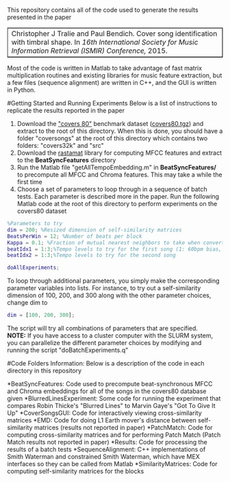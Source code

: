 This repository contains all of the code used to generate the results presented in the paper

<table border = "1"><tr><td>
Christopher J Tralie and Paul Bendich. Cover song identification with timbral shape. In <i>16th International
Society for Music Information Retrieval (ISMIR) Conference,</i> 2015.
</td></tr></table>

Most of the code is written in Matlab to take advantage of fast matrix multiplication routines and existing libraries for music feature extraction, but a few files (sequence alignment) are written in C++, and the GUI is written in Python.

#Getting Started and Running Experiments
Below is a list of instructions to replicate the results reported in the paper


1. Download the <a href = "http://labrosa.ee.columbia.edu/projects/coversongs/covers80/">"covers 80"</a> benchmark dataset (<a href = "http://labrosa.ee.columbia.edu/projects/coversongs/covers80/covers80.tgz">covers80.tgz</a>) and extract to the root of this directory.  When this is done, you should have a folder "coversongs" at the root of this directory which contains two folders: "covers32k" and "src"
2. Download the <a href = "http://labrosa.ee.columbia.edu/matlab/rastamat/">rastamat</a> library for computing MFCC features and extract to the <b>BeatSyncFeatures</b> directory
2. Run the Matlab file "getAllTempoEmbedding.m" in <b>BeatSyncFeatures/</b> to precompute all MFCC and Chroma features.  This may take a while the first time
3. Choose a set of parameters to loop through in a sequence of batch tests.  Each parameter is described more in the paper.  Run the following Matlab code at the root of this directory to perform experiments on the covers80 dataset

~~~~~ matlab
%Parameters to try
dim = 200; %Resized dimension of self-similarity matrices
BeatsPerWin = 12; %Number of beats per block
Kappa = 0.1; %Fraction of mutual nearest neighbors to take when converting a cross-similarity matrix to a binary cross-similarity matrix
beatIdx1 = 1:3;%Tempo levels to try for the first song (1: 60bpm bias, 2: 120bmp bias, 3:180bmp bias)
beatIdx2 = 1:3;%Tempo levels to try for the second song

doAllExperiments;
~~~~~

To loop through additional parameters, you simply make the corresponding parameter variables into lists.  For instance, to try out a self-similarity dimension of 100, 200, and 300 along with the other parameter choices, change dim to
~~~~~ matlab
dim = [100, 200, 300];
~~~~~

The script will try all combinations of parameters that are specified.  
<b>NOTE:</b> If you have access to a cluster computer with the SLURM system, you can parallelize the different parameter choices by modifying and running the script "doBatchExperiments.q"



#Code Folders Information:
Below is a description of the code in each directory in this repository

*BeatSyncFeatures: Code used to precompute beat-synchronous MFCC and Chroma embeddings for all of the songs in the covers80 database given
*BlurredLinesExperiment: Some code for running the experiment that compares Robin Thicke's "Blurred Lines" to Marvin Gaye's "Got To Give It Up"
*CoverSongsGUI: Code for interactively viewing cross-similarity matrices
*EMD: Code for doing L1 Earth mover's distance between self-similarity matrices (results not reported in paper)
*PatchMatch: Code for computing cross-similarity matrices and for performing Patch Match (Patch Match results not reported in paper)
*Results: Code for processing the results of a batch tests
*SequenceAlignment: C++ implementations of Smith Waterman and constrained Smith Waterman, which have MEX interfaces so they can be called from Matlab
*SimilarityMatrices: Code for computing self-similarity matrices for the blocks 

